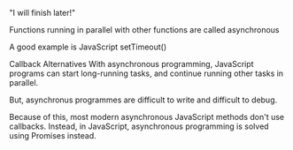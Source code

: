 "I will finish later!"

Functions running in parallel with other functions are called asynchronous

A good example is JavaScript setTimeout()

Callback Alternatives
With asynchronous programming, JavaScript programs can start long-running tasks, and continue running other tasks in parallel.

But, asynchronus programmes are difficult to write and difficult to debug.

Because of this, most modern asynchronous JavaScript methods don't use callbacks. Instead, in JavaScript, asynchronous programming is solved using Promises instead.

